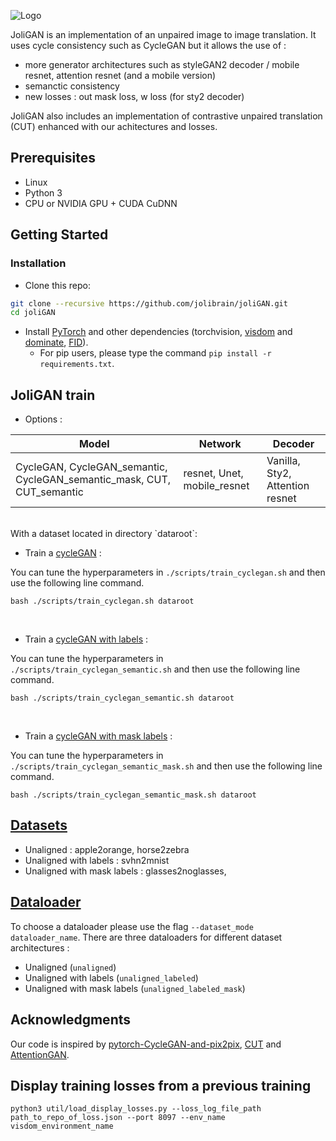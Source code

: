 ![Logo](imgs/joligan.svg)


JoliGAN is an implementation of an unpaired image to image translation. It uses cycle consistency such as CycleGAN but it allows the use of :
- more generator architectures such as styleGAN2 decoder / mobile resnet, attention resnet (and a mobile version)
- semanctic consistency 
- new losses : out mask loss, w loss (for sty2 decoder)
 
JoliGAN also includes an implementation of contrastive unpaired translation (CUT) enhanced with our achitectures and losses.

## Prerequisites
- Linux
- Python 3
- CPU or NVIDIA GPU + CUDA CuDNN

## Getting Started
### Installation

- Clone this repo:
```bash
git clone --recursive https://github.com/jolibrain/joliGAN.git
cd joliGAN
```

- Install [PyTorch](http://pytorch.org) and other dependencies (torchvision, [visdom](https://github.com/facebookresearch/visdom) and [dominate](https://github.com/Knio/dominate), [FID](https://github.com/jolibrain/pytorch-fid)).  
  - For pip users, please type the command `pip install -r requirements.txt`.

## JoliGAN train

- Options :

|Model|Network|Decoder|
|-|-|-|
|CycleGAN, CycleGAN_semantic, CycleGAN_semantic_mask, CUT, CUT_semantic|resnet, Unet, mobile_resnet|Vanilla, Sty2, Attention resnet|

<br>
With a dataset located in directory `dataroot`:

- Train a [cycleGAN](docs/cyclegan.md) :
 
You can tune the hyperparameters in `./scripts/train_cyclegan.sh` and then use the following line command.
```
bash ./scripts/train_cyclegan.sh dataroot
```
<br>

- Train a [cycleGAN with labels](docs/cyclegan_semantic.md) :
 
You can tune the hyperparameters in `./scripts/train_cyclegan_semantic.sh` and then use the following line command.
```
bash ./scripts/train_cyclegan_semantic.sh dataroot
```
<br>

- Train a [cycleGAN with mask labels](docs/cyclegan_semantic_mask.md) :
 
You can tune the hyperparameters in `./scripts/train_cyclegan_semantic_mask.sh` and then use the following line command.
```
bash ./scripts/train_cyclegan_semantic_mask.sh dataroot
```
## [Datasets](docs/datasets.md)
- Unaligned : apple2orange, horse2zebra
- Unaligned with labels : svhn2mnist
- Unaligned with mask labels : glasses2noglasses,


## [Dataloader](docs/dataloader.md)

To choose a dataloader please use the flag `--dataset_mode dataloader_name`.
There are three dataloaders for different dataset architectures :
- Unaligned (`unaligned`) 
- Unaligned with labels (`unaligned_labeled`)
- Unaligned with mask labels (`unaligned_labeled_mask`)

## Acknowledgments
Our code is inspired by [pytorch-CycleGAN-and-pix2pix](https://github.com/junyanz/pytorch-CycleGAN-and-pix2pix), [CUT](https://github.com/pnsuau/contrastive-unpaired-translation) and [AttentionGAN](https://github.com/Ha0Tang/AttentionGAN).

## Display training losses from a previous training
```
python3 util/load_display_losses.py --loss_log_file_path path_to_repo_of_loss.json --port 8097 --env_name visdom_environment_name
```
